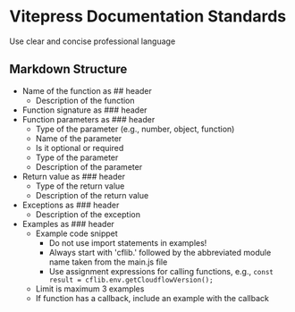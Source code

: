 # Vitepress Documentation Standards

Use clear and concise professional language

## Markdown Structure

- Name of the function as ## header
  - Description of the function
- Function signature as ### header
- Function parameters as ### header
  - Type of the parameter (e.g., number, object, function)
  - Name of the parameter
  - Is it optional or required
  - Type of the parameter
  - Description of the parameter
- Return value as ### header
  - Type of the return value
  - Description of the return value
- Exceptions as ### header
  - Description of the exception
- Examples as ### header
  - Example code snippet
    - Do not use import statements in examples!
    - Always start with 'cflib.' followed by the abbreviated module name taken from the main.js file
    - Use assignment expressions for calling functions, e.g., `const result = cflib.env.getCloudflowVersion();`
  - Limit is maximum 3 examples
  - If function has a callback, include an example with the callback
